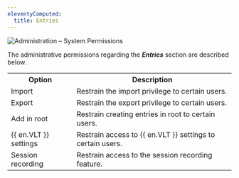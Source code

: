 ```yaml
---
eleventyComputed:
  title: Entries
---
```

![Administration – System Permissions](https://webdevolutions.azureedge.net/docs/en/server/ServerOp0060.png)

The administrative permissions regarding the ***Entries*** section are described below.
<table>
	<tr>
		<th>
Option
		</th>
		<th>
Description
		</th>
	</tr>
	<tr>
		<td>
Import
		</td>
		<td>
Restrain the import privilege to certain users.
		</td>
	</tr>
	<tr>
		<td>
Export
		</td>
		<td>
Restrain the export privilege to certain users.
		</td>
	</tr>
	<tr>
		<td>
Add in root
		</td>
		<td>
Restrain creating entries in root to certain users.
		</td>
	</tr>
	<tr>
		<td>
{{ en.VLT }} settings
		</td>
		<td>
Restrain access to {{ en.VLT }} settings to certain users.
		</td>
	</tr>
	<tr>
		<td>
Session recording
		</td>
		<td>
Restrain access to the session recording feature.
		</td>
	</tr>
</table>
